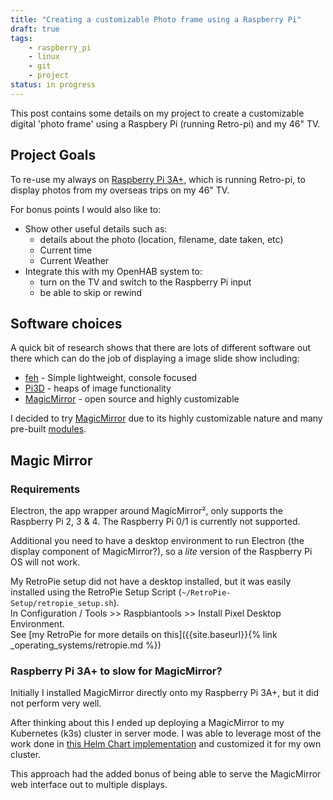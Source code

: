 ```yaml
---
title: "Creating a customizable Photo frame using a Raspberry Pi"
draft: true
tags:
    - raspberry_pi
    - linux
    - git
    - project
status: in progress
---
```


This post contains some details on my project to create a customizable digital 'photo frame' using a Raspbery Pi (running Retro-pi) and my 46" TV.
<!--more-->
## Project Goals

To re-use my always on [Raspberry Pi 3A+](https://www.raspberrypi.com/products/raspberry-pi-3-model-a-plus/), which is running Retro-pi, to display photos from my overseas trips on my 46" TV.

For bonus points I would also like to:

* Show other useful details such as:
  * details about the photo (location, filename, date taken, etc)
  * Current time
  * Current Weather
* Integrate this with my OpenHAB system to:
  * turn on the TV and switch to the Raspberry Pi input
  * be able to skip or rewind

## Software choices

A quick bit of research shows that there are lots of different software out there which can do the job of displaying a image slide show including:

* [feh](https://feh.finalrewind.org/) - Simple lightweight, console focused
* [Pi3D](https://pi3d.github.io/) - heaps of image functionality
* [MagicMirror](https://magicmirror.builders/) - open source and highly customizable

I decided to try [MagicMirror](https://magicmirror.builders/) due to its highly customizable nature and many pre-built [modules](https://docs.magicmirror.builders/modules/introduction.html).

## Magic Mirror

### Requirements

Electron, the app wrapper around MagicMirror², only supports the Raspberry Pi 2, 3 & 4. The Raspberry Pi 0/1 is currently not supported.

Additional you need to have a desktop environment to run Electron (the display component of MagicMirror?), so a *lite* version of the Raspberry Pi OS will not work.

My RetroPie setup did not have a desktop installed, but it was easily installed using the RetroPie Setup Script (`~/RetroPie-Setup/retropie_setup.sh`).  
In Configuration / Tools >> Raspbiantools >> Install Pixel Desktop Environment.  
See [my RetroPie for more details on this]({{site.baseurl}}{% link _operating_systems/retropie.md %})

### Raspberry Pi 3A+ to slow for MagicMirror?

Initially I installed MagicMirror directly onto my Raspberry Pi 3A+, but it did not perform very well.

After thinking about this I ended up deploying a MagicMirror to my Kubernetes (k3s) cluster in server mode. I was able to leverage most of the work done in [this Helm Chart implementation](https://gitlab.com/khassel/magicmirror-helm) and customized it for my own cluster.

This approach had the added bonus of being able to serve the MagicMirror web interface out to multiple displays.

<!-- 

### Installation

The installation involves cloning the MagicMirror Github repo `git clone https://github.com/MichMich/MagicMirror`, so before doing this make sure you have setup your [Github authentication]({{site.baseurl}}{% link _tools/github.md %}).

After that you can just followed the installation instructions [here](https://docs.magicmirror.builders/getting-started/installation.html#manual-installation).

### Disabling Screen blanking

By default the Raspberry Pi will `blank` the screen after about 10-15 minutes. To prevent this from happening you can run

### (ssh) Usage

To start MagicMirror from a ssh session you need to use the command: `DISPLAY=:0 nohup npm start &`.

While actively configuring MagicMirror you can use `DISPLAY=:0 npm start`, which will terminate the npm process when you stop/exit the terminal.

#### Client Only

This is when you already have a server running remotely and want your RPi to connect as a standalone client to this instance, to show the MM from the server. Then from your RPi, you run it with: `node clientonly --address 192.168.1.5 --port 8080`. (Specify the ip address and port number of the server)

Not sure if this is right...
`DISPLAY=:0 nohup node clientonly --address <FQDN> --port 80`

### Configuration

## Future Ideas 
-->
